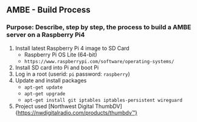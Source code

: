 ## AMBE - Build Process
### Purpose: Describe, step by step, the process to build a AMBE server on a Raspberry Pi4

1. Install latest Raspberry Pi 4 image to SD Card
    * Raspberry Pi OS Lite (64-bit)
    * `https://www.raspberrypi.com/software/operating-systems/`
1. Install SD card into Pi and boot Pi
1. Log in a root (userid: `pi` password: `raspberry`)
1. Update and install packages
    * `apt-get update`
    * `apt-get upgrade`
    * `apt-get install git iptables iptables-persistent wireguard`
1. Project used [Northwest Digital ThumbDV]{https://nwdigitalradio.com/products/thumbdv™}
